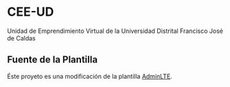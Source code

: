 # CEE-UD

Unidad de Emprendimiento Virtual de la Universidad Distrital Francisco José de Caldas

## Fuente de la Plantilla

Éste proyeto es una modificación de la plantilla [AdminLTE](https://github.com/almasaeed2010/AdminLTE).